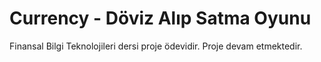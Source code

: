 # Currency - Döviz Alıp Satma Oyunu

Finansal Bilgi Teknolojileri dersi proje ödevidir. Proje devam etmektedir.
